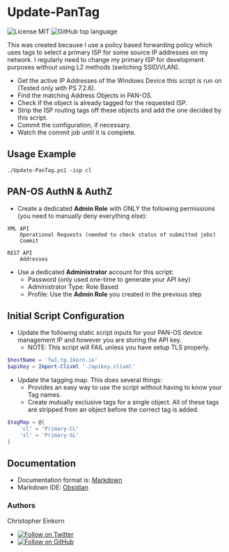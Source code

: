 # Update-PanTag
![License MIT](https://img.shields.io/github/license/singlekorn/Update-PanTag) ![GitHub top language](https://img.shields.io/github/languages/top/singlekorn/Update-PanTag)

This was created because I use a policy based forwarding policy which uses tags to select a primary ISP for some source IP addresses on my network.  I regularly need to change my primary ISP for development purposes without using L2 methods (switching SSID/VLAN).

- Get the active IP Addresses of the Windows Device this script is run on (Tested only with PS 7.2.6).
- Find the matching Address Objects in PAN-OS.
- Check if the object is already tagged for the requested ISP.
- Strip the ISP routing tags off these objects and add the one decided by this script.
- Commit the configuration, if necessary.
- Watch the commit job until it is complete.

## Usage Example
`./Update-PanTag.ps1 -isp cl`

## PAN-OS AuthN & AuthZ

- Create a dedicated **Admin Role** with ONLY the following permissions (you need to manually deny everything else):

```
XML API
    Operational Requests (needed to check status of submitted jobs)
    Commit
    
REST API
    Addresses
```

- Use a dedicated **Administrator** account for this script:
    - Password (only used one-time to generate your API key)
    - Administrator Type: Role Based
    - Profile: Use the **Admin Role** you created in the previous step

## Initial Script Configuration

- Update the following static script inputs for your PAN-OS device management IP and however you are storing the API key.
    - NOTE: This script will FAIL unless you have setup TLS properly.

```powershell
$hostName = 'fw1.tg.1korn.io'
$apiKey = Import-Clixml './apikey.clixml'
```

- Update the tagging map.  This does several things:
    - Provides an easy way to use the script without having to know your Tag names.
    - Create mutually exclusive tags for a single object.  All of these tags are stripped from an object before the correct tag is added.

```powershell
$tagMap = @{
    'cl' = 'Primary-CL'
    'sl' = 'Primary-SL'
}
```

## Documentation
- Documentation format is: [Markdown](https://www.markdownguide.org/)
- Markdown IDE: [Obsidian](https://obsidian.md/)

###  Authors
Christopher Einkorn
- [![Follow on Twitter](https://img.shields.io/twitter/follow/singlekorn?style=social)](https://twitter.com/singlekorn)
- [![Follow on GitHub](https://img.shields.io/github/followers/singlekorn?label=singlekorn&style=social)](https://github.com/singlekorn)